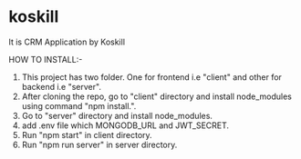 # koskill
It is CRM Application by Koskill

HOW TO INSTALL:-
1. This project has two folder. One for frontend i.e "client" and other for backend i.e "server".
2. After cloning the repo, go to "client" directory and install node_modules using command "npm install.".
3. Go to "server" directory and install node_modules.
4. add .env file which MONGODB_URL and JWT_SECRET.
5. Run "npm start" in client directory.
6. Run "npm run server" in server directory.

